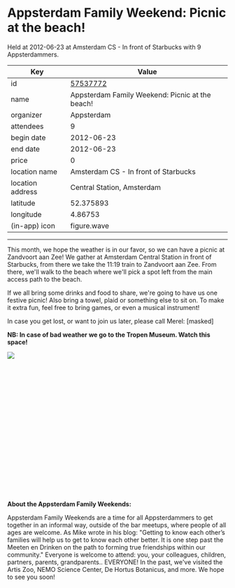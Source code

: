 # Appsterdam Family Weekend: Picnic at the beach!
Held at 2012-06-23 at Amsterdam CS - In front of Starbucks  with 9 Appsterdammers.
        
|Key|Value
|---|---|
|id|[57537772](https://www.meetup.com/appsterdam/events/57537772/)|
|name|Appsterdam Family Weekend: Picnic at the beach!|
|organizer|Appsterdam|
|attendees|9|
|begin date|2012-06-23|
|end date|2012-06-23|
|price|0|
|location name|Amsterdam CS - In front of Starbucks |
|location address|Central Station, Amsterdam|
|latitude|52.375893|
|longitude|4.86753|
|(in-app) icon|figure.wave|

---

This month, we hope the weather is in our favor, so we can have a picnic at Zandvoort aan Zee! We gather at Amsterdam Central Station in front of Starbucks, from there we take the 11:19 train to Zandvoort aan Zee. From there, we'll walk to the beach where we'll pick a spot left from the main access path to the beach.

If we all bring some drinks and food to share, we're going to have us one festive picnic! Also bring a towel, plaid or something else to sit on. To make it extra fun, feel free to bring games, or even a musical instrument!

In case you get lost, or want to join us later, please call Merel: [masked]

**NB: In case of bad weather we go to the Tropen Museum. Watch this space!**

<img src="http://photos2.meetupstatic.com/photos/event/a/9/8/a/event_127843402.jpeg" />

 

 

 

 

 

 

 

 

 

 

**About the Appsterdam Family Weekends:**

Appsterdam Family Weekends are a time for all Appsterdammers to get together in an informal way, outside of the bar meetups, where people of all ages are welcome. As Mike wrote in his blog: "Getting to know each other’s families will help us to get to know each other better. It is one step past the Meeten en Drinken on the path to forming true friendships within our community." Everyone is welcome to attend: you, your colleagues, children, partners, parents, grandparents.. EVERYONE! In the past, we've visited the Artis Zoo, NEMO Science Center, De Hortus Botanicus, and more. We hope to see you soon!


